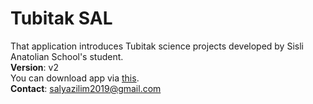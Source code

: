 # Tubitak SAL

That application introduces Tubitak science projects developed by Sisli Anatolian School's student.<br>
**Version**: v2<br>
You can download app via [this](https://github.com/Sisli-Anadolu-Lisesi-Yazilim-Grubu/tubitak-sal-android/releases/download/v2.0/app-release.apk).<br>
**Contact**: salyazilim2019@gmail.com
